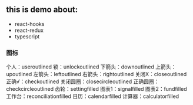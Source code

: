 ## this is demo about:

- react-hooks
- react-redux
- typescript


### 图标
个人：useroutlined
锁：unlockoutlined
下箭头：downoutlined
上箭头：upoutlined
左箭头：leftoutlined
右箭头：rightoutlined
关闭X：closeoutlined
正确√：checkoutlined
关闭圆圈：closecircleoutlined
正确圆圈：checkcircleoutlined
齿轮：settingfilled
图表1：signalfilled
图表2：fundfilled
工作台：reconciliationfilled
日历：calendarfilled
计算器：calculatorfilled
